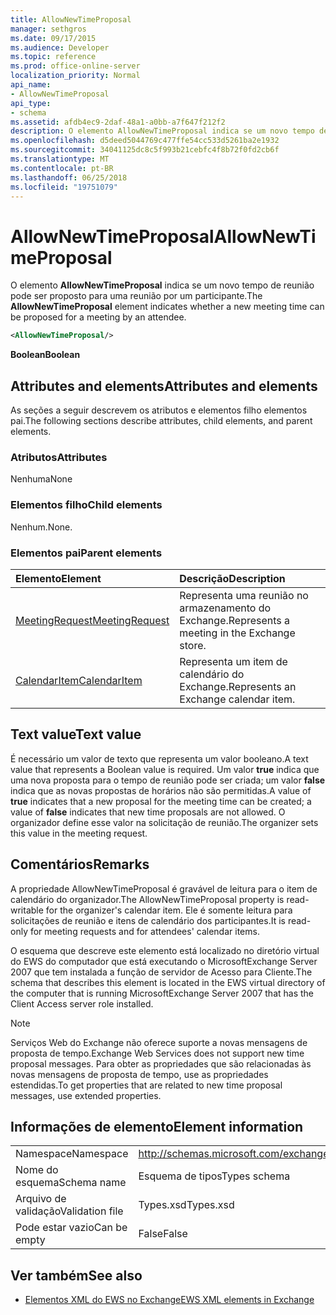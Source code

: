 ```yaml
---
title: AllowNewTimeProposal
manager: sethgros
ms.date: 09/17/2015
ms.audience: Developer
ms.topic: reference
ms.prod: office-online-server
localization_priority: Normal
api_name:
- AllowNewTimeProposal
api_type:
- schema
ms.assetid: afdb4ec9-2daf-48a1-a0bb-a7f647f212f2
description: O elemento AllowNewTimeProposal indica se um novo tempo de reunião pode ser proposto para uma reunião por um participante.
ms.openlocfilehash: d5deed5044769c477ffe54cc533d5261ba2e1932
ms.sourcegitcommit: 34041125dc8c5f993b21cebfc4f8b72f0fd2cb6f
ms.translationtype: MT
ms.contentlocale: pt-BR
ms.lasthandoff: 06/25/2018
ms.locfileid: "19751079"
---
```

# <a name="allownewtimeproposal"></a><span data-ttu-id="58d99-103">AllowNewTimeProposal</span><span class="sxs-lookup"><span data-stu-id="58d99-103">AllowNewTimeProposal</span></span>

<span data-ttu-id="58d99-104">O elemento **AllowNewTimeProposal** indica se um novo tempo de reunião pode ser proposto para uma reunião por um participante.</span><span class="sxs-lookup"><span data-stu-id="58d99-104">The **AllowNewTimeProposal** element indicates whether a new meeting time can be proposed for a meeting by an attendee.</span></span> 
  
```xml
<AllowNewTimeProposal/>
```

 <span data-ttu-id="58d99-105">**Boolean**</span><span class="sxs-lookup"><span data-stu-id="58d99-105">**Boolean**</span></span>
## <a name="attributes-and-elements"></a><span data-ttu-id="58d99-106">Attributes and elements</span><span class="sxs-lookup"><span data-stu-id="58d99-106">Attributes and elements</span></span>

<span data-ttu-id="58d99-107">As seções a seguir descrevem os atributos e elementos filho elementos pai.</span><span class="sxs-lookup"><span data-stu-id="58d99-107">The following sections describe attributes, child elements, and parent elements.</span></span>
  
### <a name="attributes"></a><span data-ttu-id="58d99-108">Atributos</span><span class="sxs-lookup"><span data-stu-id="58d99-108">Attributes</span></span>

<span data-ttu-id="58d99-109">Nenhuma</span><span class="sxs-lookup"><span data-stu-id="58d99-109">None</span></span>
  
### <a name="child-elements"></a><span data-ttu-id="58d99-110">Elementos filho</span><span class="sxs-lookup"><span data-stu-id="58d99-110">Child elements</span></span>

<span data-ttu-id="58d99-111">Nenhum.</span><span class="sxs-lookup"><span data-stu-id="58d99-111">None.</span></span>
  
### <a name="parent-elements"></a><span data-ttu-id="58d99-112">Elementos pai</span><span class="sxs-lookup"><span data-stu-id="58d99-112">Parent elements</span></span>

|<span data-ttu-id="58d99-113">**Elemento**</span><span class="sxs-lookup"><span data-stu-id="58d99-113">**Element**</span></span>|<span data-ttu-id="58d99-114">**Descrição**</span><span class="sxs-lookup"><span data-stu-id="58d99-114">**Description**</span></span>|
|:-----|:-----|
|[<span data-ttu-id="58d99-115">MeetingRequest</span><span class="sxs-lookup"><span data-stu-id="58d99-115">MeetingRequest</span></span>](meetingrequest.md) <br/> |<span data-ttu-id="58d99-116">Representa uma reunião no armazenamento do Exchange.</span><span class="sxs-lookup"><span data-stu-id="58d99-116">Represents a meeting in the Exchange store.</span></span>  <br/> |
|[<span data-ttu-id="58d99-117">CalendarItem</span><span class="sxs-lookup"><span data-stu-id="58d99-117">CalendarItem</span></span>](calendaritem.md) <br/> |<span data-ttu-id="58d99-118">Representa um item de calendário do Exchange.</span><span class="sxs-lookup"><span data-stu-id="58d99-118">Represents an Exchange calendar item.</span></span>  <br/> |
   
## <a name="text-value"></a><span data-ttu-id="58d99-119">Text value</span><span class="sxs-lookup"><span data-stu-id="58d99-119">Text value</span></span>

<span data-ttu-id="58d99-120">É necessário um valor de texto que representa um valor booleano.</span><span class="sxs-lookup"><span data-stu-id="58d99-120">A text value that represents a Boolean value is required.</span></span> <span data-ttu-id="58d99-121">Um valor **true** indica que uma nova proposta para o tempo de reunião pode ser criada; um valor **false** indica que as novas propostas de horários não são permitidas.</span><span class="sxs-lookup"><span data-stu-id="58d99-121">A value of **true** indicates that a new proposal for the meeting time can be created; a value of **false** indicates that new time proposals are not allowed.</span></span> <span data-ttu-id="58d99-122">O organizador define esse valor na solicitação de reunião.</span><span class="sxs-lookup"><span data-stu-id="58d99-122">The organizer sets this value in the meeting request.</span></span> 
  
## <a name="remarks"></a><span data-ttu-id="58d99-123">Comentários</span><span class="sxs-lookup"><span data-stu-id="58d99-123">Remarks</span></span>

<span data-ttu-id="58d99-124">A propriedade AllowNewTimeProposal é gravável de leitura para o item de calendário do organizador.</span><span class="sxs-lookup"><span data-stu-id="58d99-124">The AllowNewTimeProposal property is read-writable for the organizer's calendar item.</span></span> <span data-ttu-id="58d99-125">Ele é somente leitura para solicitações de reunião e itens de calendário dos participantes.</span><span class="sxs-lookup"><span data-stu-id="58d99-125">It is read-only for meeting requests and for attendees' calendar items.</span></span>
  
<span data-ttu-id="58d99-126">O esquema que descreve este elemento está localizado no diretório virtual do EWS do computador que está executando o MicrosoftExchange Server 2007 que tem instalada a função de servidor de Acesso para Cliente.</span><span class="sxs-lookup"><span data-stu-id="58d99-126">The schema that describes this element is located in the EWS virtual directory of the computer that is running MicrosoftExchange Server 2007 that has the Client Access server role installed.</span></span>
  
> [!NOTE]
> <span data-ttu-id="58d99-127">Serviços Web do Exchange não oferece suporte a novas mensagens de proposta de tempo.</span><span class="sxs-lookup"><span data-stu-id="58d99-127">Exchange Web Services does not support new time proposal messages.</span></span> <span data-ttu-id="58d99-128">Para obter as propriedades que são relacionadas às novas mensagens de proposta de tempo, use as propriedades estendidas.</span><span class="sxs-lookup"><span data-stu-id="58d99-128">To get properties that are related to new time proposal messages, use extended properties.</span></span> 
  
## <a name="element-information"></a><span data-ttu-id="58d99-129">Informações de elemento</span><span class="sxs-lookup"><span data-stu-id="58d99-129">Element information</span></span>

|||
|:-----|:-----|
|<span data-ttu-id="58d99-130">Namespace</span><span class="sxs-lookup"><span data-stu-id="58d99-130">Namespace</span></span>  <br/> |http://schemas.microsoft.com/exchange/services/2006/types  <br/> |
|<span data-ttu-id="58d99-131">Nome do esquema</span><span class="sxs-lookup"><span data-stu-id="58d99-131">Schema name</span></span>  <br/> |<span data-ttu-id="58d99-132">Esquema de tipos</span><span class="sxs-lookup"><span data-stu-id="58d99-132">Types schema</span></span>  <br/> |
|<span data-ttu-id="58d99-133">Arquivo de validação</span><span class="sxs-lookup"><span data-stu-id="58d99-133">Validation file</span></span>  <br/> |<span data-ttu-id="58d99-134">Types.xsd</span><span class="sxs-lookup"><span data-stu-id="58d99-134">Types.xsd</span></span>  <br/> |
|<span data-ttu-id="58d99-135">Pode estar vazio</span><span class="sxs-lookup"><span data-stu-id="58d99-135">Can be empty</span></span>  <br/> |<span data-ttu-id="58d99-136">False</span><span class="sxs-lookup"><span data-stu-id="58d99-136">False</span></span>  <br/> |
   
## <a name="see-also"></a><span data-ttu-id="58d99-137">Ver também</span><span class="sxs-lookup"><span data-stu-id="58d99-137">See also</span></span>

- [<span data-ttu-id="58d99-138">Elementos XML do EWS no Exchange</span><span class="sxs-lookup"><span data-stu-id="58d99-138">EWS XML elements in Exchange</span></span>](ews-xml-elements-in-exchange.md)

